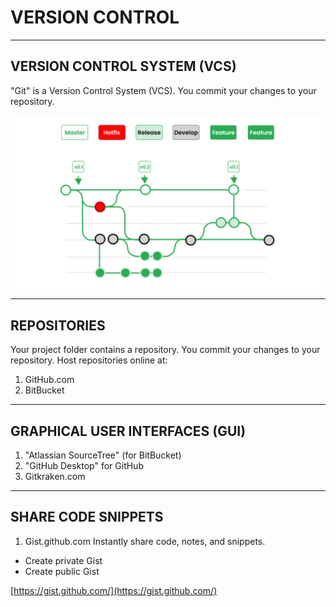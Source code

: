 # VERSION CONTROL


---


## VERSION CONTROL SYSTEM (VCS)

"Git" is a Version Control System (VCS).
You commit your changes to your repository.

![](images/version_control_example.png)


---


## REPOSITORIES

Your project folder contains a repository.
You commit your changes to your repository.
Host repositories online at:
  1. GitHub.com
  2. BitBucket


---


## GRAPHICAL USER INTERFACES (GUI)

  1. "Atlassian SourceTree" (for BitBucket)
  2. "GitHub Desktop" for GitHub
  3. Gitkraken.com


---


## SHARE CODE SNIPPETS

1. Gist.github.com
Instantly share code, notes, and snippets.
  - Create private Gist
  - Create public Gist

[https://gist.github.com/](https://gist.github.com/)
